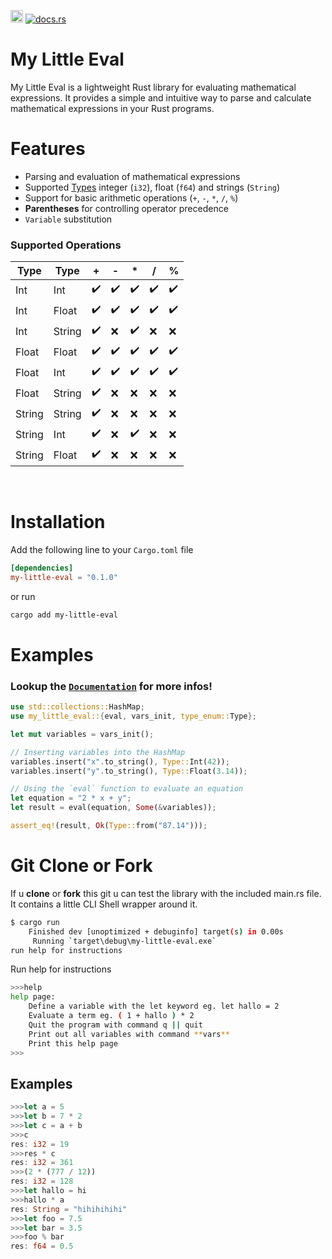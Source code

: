 [<img alt="crates.io" src="https://img.shields.io/crates/v/my-little-eval.svg?logo=rust" height="20">](https://crates.io/crates/my-little-eval)
[<img alt="docs.rs" src="https://img.shields.io/docsrs/my-little-eval?logo=rust&label=Docs.rs&link=https%3A%2F%2Fdocs.rs%2Fmy-little-eval%2Flatest">](https://docs.rs/my-little-eval/latest)



# My Little Eval

My Little Eval is a lightweight Rust library for evaluating mathematical expressions. It provides a simple and intuitive way to parse and calculate mathematical expressions in your Rust programs.

# Features

- Parsing and evaluation of mathematical expressions
- Supported [Types](https://docs.rs/my-little-eval/latest/my_little_eval/type_enum/enum.Type.html) integer (`i32`), float (`f64`) and strings (`String`)
- Support for basic arithmetic operations (`+`, `-`, `*`, `/`, `%`)
- **Parentheses** for controlling operator precedence
- `Variable` substitution  

### Supported Operations

| Type    | Type   | + | - | * | / | % |
|---------|--------|---|---|---|---|---|
| Int     | Int    |✔️ |✔️ |✔️|✔️ |✔️|
| Int     | Float  |✔️ |✔️ |✔️|✔️ |✔️|
| Int     | String |✔️ |❌ |✔️|❌ |❌|
| Float   | Float  | ✔️|✔️ |✔️|✔️ |✔️|
| Float   | Int    | ✔️|✔️ |✔️|✔️ |✔️|
| Float   | String | ✔️|❌ |❌|❌ |❌|
| String  | String | ✔️|❌ |❌|❌ |❌|
| String  | Int    | ✔️|❌ |✔️|❌ |❌|
| String  | Float  | ✔️|❌ |❌|❌ |❌|
<br>

# Installation

Add the following line to your `Cargo.toml` file

```toml
[dependencies]
my-little-eval = "0.1.0"
```
or run
```sh
cargo add my-little-eval
```





# Examples

### Lookup the [`Documentation`](https://docs.rs/my-little-eval/latest) for more infos!


```rust
use std::collections::HashMap;
use my_little_eval::{eval, vars_init, type_enum::Type};

let mut variables = vars_init();

// Inserting variables into the HashMap
variables.insert("x".to_string(), Type::Int(42));
variables.insert("y".to_string(), Type::Float(3.14));

// Using the `eval` function to evaluate an equation
let equation = "2 * x + y";
let result = eval(equation, Some(&variables));

assert_eq!(result, Ok(Type::from("87.14")));
```






# Git Clone or Fork
If u **clone** or **fork** this git u can test the library with the included main.rs file. It contains a little CLI Shell wrapper around it.  
```sh
$ cargo run
    Finished dev [unoptimized + debuginfo] target(s) in 0.00s
     Running `target\debug\my-little-eval.exe`
run help for instructions
```
Run help for instructions
```sh
>>>help
help page:
    Define a variable with the let keyword eg. let hallo = 2
    Evaluate a term eg. ( 1 + hallo ) * 2
    Quit the program with command q || quit
    Print out all variables with command **vars**
    Print this help page
>>>
```  

## Examples

```rust
>>>let a = 5  
>>>let b = 7 * 2  
>>>let c = a + b  
>>>c  
res: i32 = 19
>>>res * c  
res: i32 = 361
>>>(2 * (777 / 12))  
res: i32 = 128
>>>let hallo = hi  
>>>hallo * a  
res: String = "hihihihihi"
>>>let foo = 7.5  
>>>let bar = 3.5  
>>>foo % bar  
res: f64 = 0.5
```
